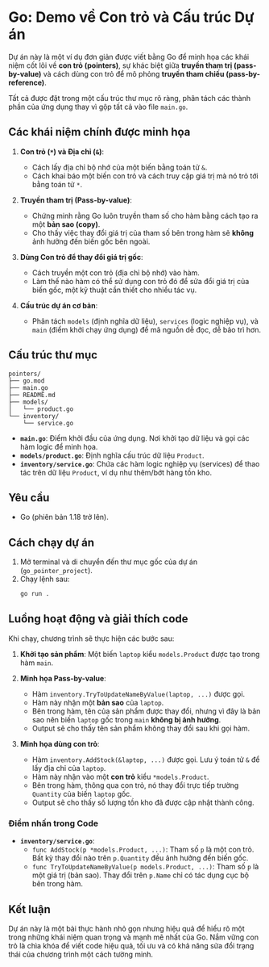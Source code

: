 # Go: Demo về Con trỏ và Cấu trúc Dự án

Dự án này là một ví dụ đơn giản được viết bằng Go để minh họa các khái niệm cốt lõi về **con trỏ (pointers)**, sự khác biệt giữa **truyền tham trị (pass-by-value)** và cách dùng con trỏ để mô phỏng **truyền tham chiếu (pass-by-reference)**.

Tất cả được đặt trong một cấu trúc thư mục rõ ràng, phân tách các thành phần của ứng dụng thay vì gộp tất cả vào file `main.go`.

## Các khái niệm chính được minh họa

1.  **Con trỏ (`*`) và Địa chỉ (`&`)**:
    *   Cách lấy địa chỉ bộ nhớ của một biến bằng toán tử `&`.
    *   Cách khai báo một biến con trỏ và cách truy cập giá trị mà nó trỏ tới bằng toán tử `*`.

2.  **Truyền tham trị (Pass-by-value)**:
    *   Chứng minh rằng Go luôn truyền tham số cho hàm bằng cách tạo ra một **bản sao (copy)**.
    *   Cho thấy việc thay đổi giá trị của tham số bên trong hàm sẽ **không** ảnh hưởng đến biến gốc bên ngoài.

3.  **Dùng Con trỏ để thay đổi giá trị gốc**:
    *   Cách truyền một con trỏ (địa chỉ bộ nhớ) vào hàm.
    *   Làm thế nào hàm có thể sử dụng con trỏ đó để sửa đổi giá trị của biến gốc, một kỹ thuật cần thiết cho nhiều tác vụ.

4.  **Cấu trúc dự án cơ bản**:
    *   Phân tách `models` (định nghĩa dữ liệu), `services` (logic nghiệp vụ), và `main` (điểm khởi chạy ứng dụng) để mã nguồn dễ đọc, dễ bảo trì hơn.

## Cấu trúc thư mục

```
pointers/
├── go.mod
├── main.go
├── README.md
├── models/
│   └── product.go
└── inventory/
    └── service.go
```

-   **`main.go`**: Điểm khởi đầu của ứng dụng. Nơi khởi tạo dữ liệu và gọi các hàm logic để minh họa.
-   **`models/product.go`**: Định nghĩa cấu trúc dữ liệu `Product`.
-   **`inventory/service.go`**: Chứa các hàm logic nghiệp vụ (services) để thao tác trên dữ liệu `Product`, ví dụ như thêm/bớt hàng tồn kho.

## Yêu cầu

-   Go (phiên bản 1.18 trở lên).

## Cách chạy dự án

1.  Mở terminal và di chuyển đến thư mục gốc của dự án (`go_pointer_project`).
2.  Chạy lệnh sau:
    ```bash
    go run .
    ```

## Luồng hoạt động và giải thích code

Khi chạy, chương trình sẽ thực hiện các bước sau:

1.  **Khởi tạo sản phẩm**: Một biến `laptop` kiểu `models.Product` được tạo trong hàm `main`.

2.  **Minh họa Pass-by-value**:
    -   Hàm `inventory.TryToUpdateNameByValue(laptop, ...)` được gọi.
    -   Hàm này nhận một **bản sao** của `laptop`.
    -   Bên trong hàm, tên của sản phẩm được thay đổi, nhưng vì đây là bản sao nên biến `laptop` gốc trong `main` **không bị ảnh hưởng**.
    -   Output sẽ cho thấy tên sản phẩm không thay đổi sau khi gọi hàm.

3.  **Minh họa dùng con trỏ**:
    -   Hàm `inventory.AddStock(&laptop, ...)` được gọi. Lưu ý toán tử `&` để lấy địa chỉ của `laptop`.
    -   Hàm này nhận vào một **con trỏ** kiểu `*models.Product`.
    -   Bên trong hàm, thông qua con trỏ, nó thay đổi trực tiếp trường `Quantity` của biến `laptop` gốc.
    -   Output sẽ cho thấy số lượng tồn kho đã được cập nhật thành công.

### Điểm nhấn trong Code

-   **`inventory/service.go`**:
    -   `func AddStock(p *models.Product, ...)`: Tham số `p` là một con trỏ. Bất kỳ thay đổi nào trên `p.Quantity` đều ảnh hưởng đến biến gốc.
    -   `func TryToUpdateNameByValue(p models.Product, ...)`: Tham số `p` là một giá trị (bản sao). Thay đổi trên `p.Name` chỉ có tác dụng cục bộ bên trong hàm.

## Kết luận

Dự án này là một bài thực hành nhỏ gọn nhưng hiệu quả để hiểu rõ một trong những khái niệm quan trọng và mạnh mẽ nhất của Go. Nắm vững con trỏ là chìa khóa để viết code hiệu quả, tối ưu và có khả năng sửa đổi trạng thái của chương trình một cách tường minh.